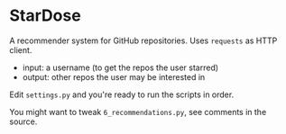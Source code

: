 StarDose
========

A recommender system for GitHub repositories. Uses `requests` as HTTP client.

* input: a username (to get the repos the user starred)
* output: other repos the user may be interested in

Edit `settings.py` and you're ready to run the scripts in order.

You might want to tweak `6_recommendations.py`, see comments in the source.

